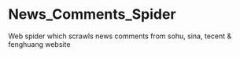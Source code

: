 # News_Comments_Spider
Web spider which scrawls news comments from sohu, sina, tecent &amp; fenghuang  website
